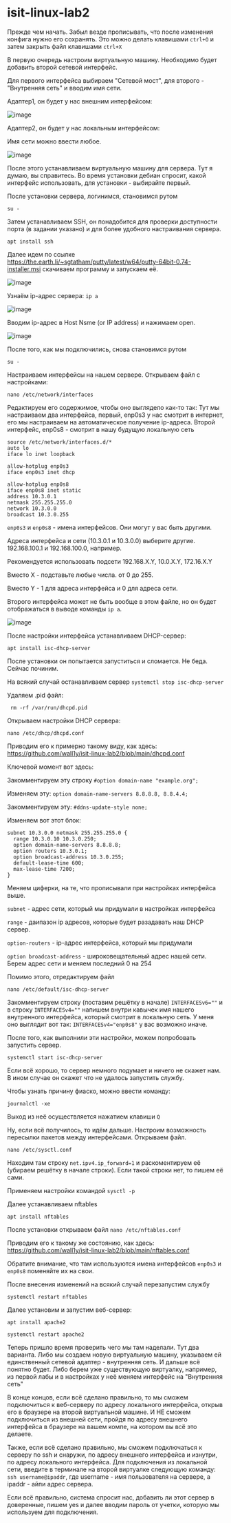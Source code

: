 # isit-linux-lab2

Прежде чем начать. Забыл везде прописывать, что после изменения конфига нужно его сохранять. Это можно делать клавишами `ctrl+O` и затем закрыть файл клавишами `ctrl+X`

В первую очередь настроим виртуальную машину. Необходимо будет добавить второй сетевой интерфейс.

Для первого интерфейса выбираем "Сетевой мост", для второго - "Внутренняя сеть" и вводим имя сети.

Адаптер1, он будет у нас внешним интерфейсом:


![image](https://user-images.githubusercontent.com/65608414/102971455-3fb21100-451b-11eb-889b-dc1ed0423122.png)

Адаптер2, он будет у нас локальным интерфейсом:

Имя сети можно ввести любое. 

![image](https://user-images.githubusercontent.com/65608414/102971610-7daf3500-451b-11eb-9401-fc9b91d4d033.png)

После этого устанавливаем виртуальную машину для сервера. Тут я думаю, вы справитесь. Во время установки дебиан спросит, какой интерфейс использовать, для установки - выбирайте первый. 

После установки сервера, логинимся, становимся рутом

`su -`

Затем устанавливаем SSH, он понадобится для проверки доступности порта (в задании указано) и для более удобного настраивания сервера. 

`apt install ssh`

Далее идем по ссылке https://the.earth.li/~sgtatham/putty/latest/w64/putty-64bit-0.74-installer.msi
скачиваем программу и запускаем её.

![image](https://user-images.githubusercontent.com/65608414/102981279-8c511880-452a-11eb-9000-490943efa1ed.png)

Узнаём ip-адрес сервера:
`ip a`

![image](https://user-images.githubusercontent.com/65608414/102982037-b48d4700-452b-11eb-89e2-7bc9c4203037.png)

Вводим ip-адрес в Host Nsme (or IP address) и нажимаем open.

![image](https://user-images.githubusercontent.com/65608414/102982141-e30b2200-452b-11eb-8f00-00d7c29e8484.png)

После того, как мы подключились, снова становимся рутом

`su -`

Настраиваем интерфейсы на нашем сервере.
Открываем файл с настройками:

`nano /etc/network/interfaces`

Редактируем его содержимое, чтобы оно выглядело как-то так:
Тут мы настраиваем два интерфейса, первый, enp0s3 у нас смотрит в интернет, его мы настраиваем на автоматическое получение ip-адреса.
Второй интерфейс, enp0s8 - смотрит в нашу будущую локальную сеть

```
source /etc/network/interfaces.d/*
auto lo
iface lo inet loopback

allow-hotplug enp0s3
iface enp0s3 inet dhcp

allow-hotplug enp0s8
iface enp0s8 inet static
address 10.3.0.1
netmask 255.255.255.0
network 10.3.0.0
broadcast 10.3.0.255
```

`enp0s3` и `enp0s8` - имена интерфейсов. Они могут у вас быть другими. 

Адреса интерфейса и сети (10.3.0.1 и 10.3.0.0) выберите другие. 192.168.100.1 и 192.168.100.0, например. 

Рекомендуется использовать подсети 192.168.X.Y, 10.0.X.Y, 172.16.X.Y

Вместо X - подставьте любые числа. от 0 до 255. 

Вместо Y - 1 для адреса интерфейса и 0 для адреса сети.

Второго интерфейса может не быть вообще в этом файле, но он будет отображаться в выводе команды `ip a`.

![image](https://user-images.githubusercontent.com/65608414/102983722-544bd480-452e-11eb-8929-bc9754d122f5.png)

После настройки интерфейса устанавливаем DHCP-сервер:

 `apt install isc-dhcp-server`
 
 После установки он попытается запуститься и сломается. Не беда. Сейчас починим.
 
 На всякий случай останавливаем сервер
 `systemctl stop isc-dhcp-server`
 
 Удаляем .pid файл:
 
 ` rm -rf /var/run/dhcpd.pid`
 
 Открываем настройки DHCP сервера:
 
`nano /etc/dhcp/dhcpd.conf`

Приводим его к примерно такому виду, как здесь:
https://github.com/wall1y/isit-linux-lab2/blob/main/dhcpd.conf

Ключевой момент вот здесь:

Закомментируем эту строку
`#option domain-name "example.org";`

Изменяем эту:
`option domain-name-servers 8.8.8.8, 8.8.4.4;`

Закомментируем эту:
`#ddns-update-style none;`

Изменяем  вот этот блок:
```
subnet 10.3.0.0 netmask 255.255.255.0 {
  range 10.3.0.10 10.3.0.250;
  option domain-name-servers 8.8.8.8;
  option routers 10.3.0.1;
  option broadcast-address 10.3.0.255;
  default-lease-time 600;
  max-lease-time 7200;
}
```
Меняем циферки, на те, что прописывали при настройках интерфейса выше.

`subnet` - адрес сети, который мы придумали в настройках интерфейса

`range` - даипазон ip адресов, которые будет разадавать наш DHCP сервер. 

`option-routers` - ip-адрес интерфейса, который мы придумали

`option broadcast-address` - широковещательный адрес нашей сети. Берем адрес сети и меняем последний 0 на 254

Помимо этого, отредактируем файл 

`nano /etc/default/isc-dhcp-server`

Закомментируем строку (поставим решётку в начале) `INTERFACESv6=""` и в строку `INTERFACESv4=""` напишем внутри кавычек имя нашего внутренного интерфейса, который смотрит в локальную сеть. У меня оно выглядит вот так: `INTERFACESv4="enp0s8"` у вас возможно иначе. 

После того, как выполнили эти настройки, можем попробовать запустить сервер. 

`systemctl start isc-dhcp-server`

Если всё хорошо, то сервер немного подумает и ничего не скажет нам. В ином случае он скажет что не удалось запустить службу. 

Чтобы узнать причину фиаско, можно ввести команду:

`journalctl -xe`

Выход из неё осуществляется нажатием клавиши `Q`

Ну, если всё получилось, то идём дальше. Настроим возможность пересылки пакетов между интерфейсами. Открываем файл.

`nano /etc/sysctl.conf`

Находим там строку `net.ipv4.ip_forward=1` и раскоментируем её (убираем решётку в начале строки). Если такой строки нет, то пишем её сами.

Применяем настройки командой `sysctl -p`

Далее устанавливаем nftables

`apt install nftables`

После установки открываем файл 
`nano /etc/nftables.conf`

Приводим его к такому же состоянию, как здесь: https://github.com/wall1y/isit-linux-lab2/blob/main/nftables.conf

Обратите внимание, что там используются имена интерфейсов `enp0s3` и `enp0s8` поменяйте их на свои.

После внесения изменений на всякий случай перезапустим службу

`systemctl restart nftables`

Далее установим и запустим веб-сервер:

`apt install apache2`

`systemctl restart apache2`

Теперь пришло время проверить чего мы там наделали. Тут два варианта. Либо мы создаем новую виртуальную машину, указываем ей единственный сетевой адаптер - внутренняя сеть. И дальше всё понятно будет. Либо берем уже существующую виртуалку, например, из первой лабы и в настройках у неё меняем интерфейс на "Внутренняя сеть"

В конце концов, если всё сделано правильно, то мы сможем подключиться к веб-серверу по адресу локального интерфейса, открыв его в браузере на второй виртуальной машине. И НЕ сможем подключиться из внешней сети, пройдя по адресу внешнего интерфейса в браузере на вашем компе, на котором вы всё это делаете. 

Также, если всё сделано правильно, мы сможем подключаться к серверу по ssh и снаружи, по адресу внешнего интерфейса и изнутри, по адресу локального интерфейса. 
Для подключения из локальной сети, введите в терминале  на второй виртуалке следующую команду: `ssh username@ipaddr`, где username - имя пользователя на сервере, а ipaddr - айпи адрес сервера. 

Если всё правильно, система спросит нас, добавить ли этот сервер в доверенные, пишем yes и далее вводим пароль от учетки, которую мы используем для подключения. 

